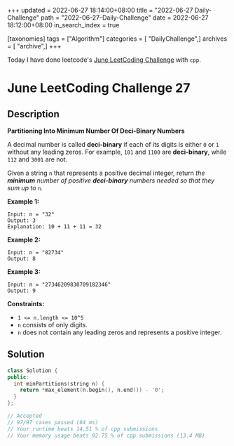 +++
updated = 2022-06-27 18:14:00+08:00
title = "2022-06-27 Daily-Challenge"
path = "2022-06-27-Daily-Challenge"
date = 2022-06-27 18:12:00+08:00
in_search_index = true

[taxonomies]
tags = ["Algorithm"]
categories = [ "DailyChallenge",]
archives = [ "archive",]
+++

Today I have done leetcode's [June LeetCoding Challenge](https://leetcode.com/problems/partitioning-into-minimum-number-of-deci-binary-numbers/) with `cpp`.

<!-- more -->

# June LeetCoding Challenge 27

## Description

**Partitioning Into Minimum Number Of Deci-Binary Numbers**

A decimal number is called **deci-binary** if each of its digits is either `0` or `1` without any leading zeros. For example, `101` and `1100` are **deci-binary**, while `112` and `3001` are not.

Given a string `n` that represents a positive decimal integer, return *the **minimum** number of positive **deci-binary** numbers needed so that they sum up to* `n`*.*

 

**Example 1:**

```
Input: n = "32"
Output: 3
Explanation: 10 + 11 + 11 = 32
```

**Example 2:**

```
Input: n = "82734"
Output: 8
```

**Example 3:**

```
Input: n = "27346209830709182346"
Output: 9
```

 

**Constraints:**

- `1 <= n.length <= 10^5`
- `n` consists of only digits.
- `n` does not contain any leading zeros and represents a positive integer.

## Solution

``` cpp
class Solution {
public:
  int minPartitions(string n) {
    return *max_element(n.begin(), n.end()) - '0';
  }
};

// Accepted
// 97/97 cases passed (64 ms)
// Your runtime beats 14.51 % of cpp submissions
// Your memory usage beats 92.75 % of cpp submissions (13.4 MB)
```
